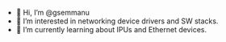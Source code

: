 - 👋 Hi, I’m @gsemmanu
- 👀 I’m interested in networking device drivers and SW stacks.
- 🌱 I’m currently learning about IPUs and Ethernet devices.

<!---
gsemmanu/gsemmanu is a ✨ special ✨ repository because its `README.md` (this file) appears on your GitHub profile.
You can click the Preview link to take a look at your changes.
--->

